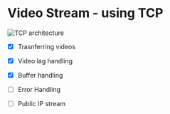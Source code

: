 # Video Stream - using TCP

![TCP architecture](https://www.tutorialspoint.com/unix_sockets/images/socket_client_server.gif)

- [x] Trasnferring videos
- [x] Video lag handling
- [x] Buffer handling
- [ ] Error Handling 
- [ ] Public IP stream

